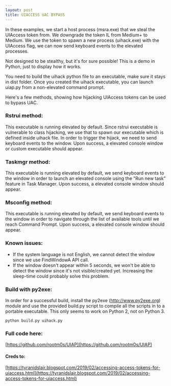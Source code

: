 ```yaml
---
layout: post
title: UIACCESS UAC BYPASS
---
```


In these examples, we start a host process (msra.exe) that we steal the UIAccess token from. We downgrade the token IL from Medium+ to Medium. We use the token to spawn a new process (uihack.exe) with the UIAccess flag, we can now send keyboard events to the elevated processes.

Not designed to be stealthy, but it's for sure possible! This is a demo in Python, just to display how it works.

You need to build the uihack python file to an executable, make sure it stays in dist folder. Once you created the uihack executable, you can launch uiap.py from a non-elevated command prompt.

Here's a few methods, showing how hijacking UIAccess tokens can be used to bypass UAC.

### Rstrui method:

This executable is running elevated by default. Since rstrui executable is vulnerable to class hijacking, we use that to spawn our executable which is defined inside uihack file. In order to trigger the hijack, we need to send keyboard events to the window. Upon success, a elevated console window or custom executable should appear.

### Taskmgr method:

This executable is running elevated by default, we send keyboard events to the window in order to launch an elevated console using the "Run new task" feature in Task Manager. Upon success, a elevated console window should appear.

### Msconfig method:

This executable is running elevated by default, we send keyboard events to the window in order to navigate through the list of available tools until we reach Command Prompt. Upon success, a elevated console window should appear.

### Known issues:
* If the system language is not English, we cannot detect the window since we use FindWindowA API call.
* If the window doesn't appear within 5 seconds, we won't be able to detect the window since it's not visible/created yet. Increasing the sleep-time could probably solve this problem.

### Build with py2exe:
In order for a successful build, install the py2exe (http://www.py2exe.org) module and use the provided build.py script to compile all the scripts in to a portable executable. This only seems to work on Python 2, not on Python 3.

`python build.py uihack.py`

### Full code here:
[https://github.com/rootm0s/UIAP](https://github.com/rootm0s/UIAP)

#### Creds to:
[https://tyranidslair.blogspot.com/2019/02/accessing-access-tokens-for-uiaccess.html](https://tyranidslair.blogspot.com/2019/02/accessing-access-tokens-for-uiaccess.html)
